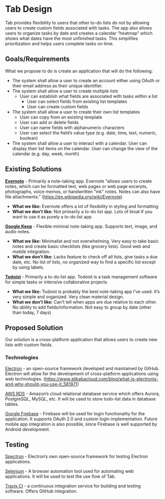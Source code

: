 Tab Design
===

Tab provides flexibility to users that other to-do lists do not by allowing users to create custom fields associated with tasks. The app also allows users to organize tasks by date and creates a calendar “heatmap” which shows what dates have the most unfinished tasks. This simplifies prioritization and helps users complete tasks on time.

## Goals/Requirements
What we propose to do is create an application that will do the following:
* The system shall allow a user to create an account either using OAuth or their email address as their unique identifier.
* The system shall allow a user to create multiple lists
  * User can establish what fields are associated with tasks within a list
    * User can select fields from existing list templates
    * User can create custom fields
* The system shall allow a user to create their own list templates
  * User can copy from an existing template
  * User can add or delete fields
  * User can name fields with alphanumeric characters
  * User can select the field’s value type (e.g. date, time, text, numeric, boolean)
* The system shall allow a user to interact with a calendar.
User can display their list items on the calendar.
User can change the view of the calendar (e.g. day, week, month)

## Existing Solutions

**[Evernote](https://evernote.com/)** - Primarily a note-taking app. Evernote “allows users to create notes, which can be formatted text, web pages or web page excerpts, photographs, voice memos, or handwritten "ink" notes. Notes can also have file attachments.” (https://en.wikipedia.org/wiki/Evernote)

* **What we like:** Evernote offers a lot of flexibility in styling and formatting   
* **What we don’t like:** Not primarily a to-do list app. Lots of bloat if you want to use it as purely a to-do list app

**[Google Keep](https://keep.google.com)** - Flexible minimal note-taking app. Supports text, image, and audio notes.

* **What we like:** Minimalist and not overwhelming. Very easy to take basic notes and create basic checklists (like grocery lists). Good web and mobile integration.  
* **What we don’t like:** Lacks feature to check off all lists, give tasks a due date, etc. No list of lists, no organized way to find a specific list except by using labels.

**[Todoist](https://todoist.com/)** - Primarily a to-do list app. Todoist is a task management software for simple tasks or intensive collaborative projects

* **What we like:** Todoist is probably the best note-taking app I’ve used. It’s very simple and organized.  Very clean material design.  
* **What we don’t like:** Can’t tell when apps are due relative to each other. No ability to add fields/information. Not easy to group by date (other than today, 7 days)

## Proposed Solution
Our solution is a cross-platform application that allows users to create new lists with custom fields.

### Technologies
[Electron](https://electronjs.org/) - an open-source framework developed and maintained by GitHub. Electron will allow for the development of cross-platform applications using web technologies. (https://www.alibabacloud.com/blog/what-is-electronjs-and-why-should-you-use-it_581971)

[AWS RDS](https://aws.amazon.com/rds/) - Amazon’s cloud relational database service which offers Aurora, PostgreSQL, MySQL, etc. It will be used to store todo-list data in database tables.


[Google Firebase](https://firebase.google.com/) - Firebase will be used for login functionality for the application. It supports OAuth 2.0 and custom login implementation. Future mobile app integration is also possible, since Firebase is well supported by Android development.



## Testing
[Spectron](https://electronjs.org/spectron) - Electron’s own open-source framework for testing Electron applications.


[Selenium](https://www.seleniumhq.org/) - A browser automation tool used for automating web applications. It will be used to test the use flow of Tab.


[Travis CI](https://travis-ci.org/) - a continuous integration service for building and testing software. Offers GitHub integration.
